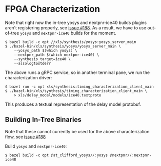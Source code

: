 # FPGA Characterization

Note that right now the in-tree yosys and nextpnr-ice40 builds plugins aren't
registering properly, see
[issue #188](https://github.com/google/xls/issues/188). As a result,
we have to use out-of-tree `yosys` and `nextpnr-ice40` builds for the moment.

```
$ bazel build -c opt //xls/synthesis/yosys:yosys_server_main
$ ./bazel-bin/xls/synthesis/yosys/yosys_server_main \
    --yosys_path $(which yosys) \
    --nextpnr_path $(which nextpnr-ice40) \
    --synthesis_target=ice40 \
    --alsologtostderr
```

The above runs a gRPC service, so in another terminal pane, we run the
characterization driver:

```
$ bazel run -c opt xls/synthesis:timing_characterization_client_main
$ ./bazel-bin/xls/synthesis/timing_characterization_client_main \
    > xls/delay_model/models/ice40.textproto
```

This produces a textual representation of the delay model protobuf.

## Building In-Tree Binaries

Note that these cannot currently be used for the above characterization flow,
see [issue #188](https://github.com/google/xls/issues/188)

Build `yosys` and `nextpnr-ice40`:

```
$ bazel build -c opt @at_clifford_yosys//:yosys @nextpnr//:nextpnr-ice40
```
